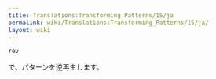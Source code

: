 ```yaml
---
title: Translations:Transforming Patterns/15/ja
permalink: wiki/Translations:Transforming_Patterns/15/ja/
layout: wiki
---
```


``` haskell
rev
```

で、パターンを逆再生します。
